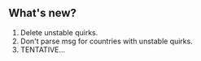 ## What's new?

1. Delete unstable quirks.
2. Don't parse msg for countries with unstable quirks.
3. TENTATIVE...
